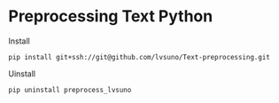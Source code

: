 # Preprocessing Text Python

Install

`pip install git+ssh://git@github.com/lvsuno/Text-preprocessing.git`

Uinstall

`pip uninstall preprocess_lvsuno`
